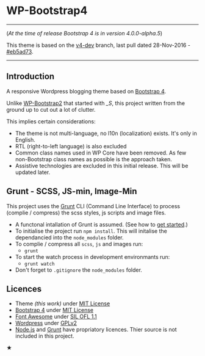 WP-Bootstrap4
=============

---

(_At the time of release Bootstrap 4 is in version 4.0.0-alpha.5_)

This theme is based on the [v4-dev](https://github.com/twbs/bootstrap/tree/v4-dev) branch, last pull dated 28-Nov-2016 - [#eb5ad73](https://github.com/twbs/bootstrap/commit/eb5ad730ee85ea02a2eba6e7e9ed1e9a8dd837f4).

---


Introduction
------------

A responsive Wordpress blogging theme based on [Bootstrap 4](http://v4-alpha.getbootstrap.com).

Unlike [WP-Bootstrap2](https://github.com/vinorodrigues/wp-bootstrap2) that started with *_S*, this project written from the ground up to cut out a lot of clutter.

This implies certain considerations:
* The theme is not multi-language, no l10n (localization) exists.  It's only in English.
* RTL (right-to-left language) is also excluded
* Common class names used in WP Core have been removed. As few non-Bootstrap class names as possible is the approach taken.
* Assistive technologies are excluded in this initial release.  This will be updated later.


Grunt - SCSS, JS-min, Image-Min
-------------------------------

This project uses the [Grunt](http://gruntjs.com) CLI (Command Line Interface) to process (complie / compress) the scss styles, js scripts and image files.

* A functonal intallation of Grunt is assumed. (See how to [get started](http://gruntjs.com/getting-started).)
* To initialise the project run `npm install`. This will initalise the dependancied into the `node_modules` folder.
* To complie / compress all `scss`, `js` and images run:
	- `grunt`
* To start the watch process in development environmants run:
	- `grunt watch`
* Don't forget to `.gitignore` the `node_modules` folder.


Licences
--------

- Theme _(this work)_ under [MIT License](http://www.gnu.org/licenses/gpl.html)
- [Bootstrap 4](http://v4-alpha.getbootstrap.com) under [MIT License](http://www.apache.org/licenses/LICENSE-2.0)
- [Font Awesome](http://fortawesome.github.io/Font-Awesome/) under [SIL OFL 1.1](http://scripts.sil.org/OFL)
- [Wordpress](http://wordpress.org) under [GPLv2](http://www.gnu.org/licenses/gpl-2.0.html)
- [Node.js](http://nodejs.org) and [Grunt](http://gruntjs.com) have propriatory licences.  Thier source is not included in this project.

★
